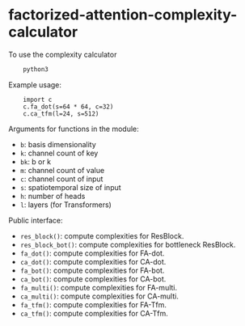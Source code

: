 # factorized-attention-complexity-calculator

To use the complexity calculator

``` bash
    python3
```

Example usage:

``` python3
    import c
    c.fa_dot(s=64 * 64, c=32)
    c.ca_tfm(l=24, s=512)
```

Arguments for functions in the module:

- `b`: basis dimensionality
- `k`: channel count of key
- `bk`: b or k
- `m`: channel count of value
- `c`: channel count of input
- `s`: spatiotemporal size of input
- `h`: number of heads
- `l`: layers (for Transformers)

Public interface:

- `res_block()`: compute complexities for ResBlock.
- `res_block_bot()`: compute complexities for bottleneck ResBlock.
- `fa_dot()`: compute complexities for FA-dot.
- `ca_dot()`: compute complexities for CA-dot.
- `fa_bot()`: compute complexities for FA-bot.
- `ca_bot()`: compute complexities for CA-bot.
- `fa_multi()`: compute complexities for FA-multi.
- `ca_multi()`: compute complexities for CA-multi.
- `fa_tfm()`: compute complexities for FA-Tfm.
- `ca_tfm()`: compute complexities for CA-Tfm.
